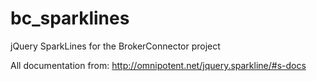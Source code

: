 bc_sparklines
=============

jQuery SparkLines for the BrokerConnector project

All documentation from:
http://omnipotent.net/jquery.sparkline/#s-docs
